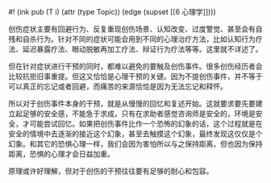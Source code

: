 #! (ink pub (T i) (attr (type Topic)) (edge (supset [[6 心理学]])))

创伤症状主要有回避行为、反复重现创伤场景、认知改变、过度警觉、甚至会有自残和自杀行为。针对不同的症状可能会用到不同的心理治疗方法，比如认知行为疗法、延迟暴露疗法、眼动脱敏再加工疗法、辩证行为疗法等等。这里就不详述了。

但在针对症状进行干预的同时，都难以避免的要触及创伤事件。很多创伤经历者会比较抗拒旧事重提。但这又恰恰是心理干预的关键。因为不提创伤事件，并不等于可以真正的忘记或者回避，而痛苦的来源恰恰是因为无法忘记和释怀。

所以对于创伤事件本身的干预，就是从慢慢的回忆和复述开始。这就要求要先要建立起足够的安全感，不能急于求成，只有在求助者感觉咨询师是安全的，环境是安全，才可能尝试回忆。如果把创伤事件比作一个恐怖的幻象的话，这个过程就是在安全的情境中去逐渐的接近这个幻象，甚至去触摸这个幻象，最终发现这仅仅是个幻象。和其它的恐惧心理一样，我们会因为害怕所以与之保持距离，但也因为保持距离，恐惧的心理才会日益加重。

原理或许好理解，但对于创伤的干预往往要有足够的耐心和包容。